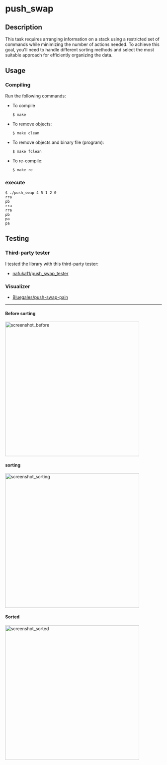 # push_swap

## Description
This task requires arranging information on a stack using a restricted set of commands while minimizing the number of actions needed. To achieve this goal, you'll need to handle different sorting methods and select the most suitable approach for efficiently organizing the data.

## Usage
### Compiling
Run the following commands:
- To compile
  ```shell
  $ make
  ```
- To remove objects:
  ```shell
  $ make clean
  ```
- To remove objects and binary file (program):
  ```shell
  $ make fclean
  ```
- To re-compile:
  ```shell
  $ make re
  ```


### execute
  ```shell
  $ ./push_swap 4 5 1 2 0
  rra
  pb
  rra
  rra
  pb
  pa
  pa
  ```

## Testing
### Third-party tester
I tested the library with this third-party tester:

- [nafuka11/push_swap_tester](https://github.com/nafuka11/push_swap_tester)

### Visualizer
- [Bluegales/push-swap-pain](https://github.com/Bluegales/push-swap-pain)

 ___


#### Before sorting
<img width="431" alt="screenshot_before" src="https://github.com/Justhiro55/push_swap/assets/77094170/9b32fa11-0e5f-49a0-bf72-47254b7e22d3">

#### sorting
<img width="431" alt="screenshot_sorting" src="https://github.com/Justhiro55/push_swap/assets/77094170/ffb63107-7d37-4c04-b35f-7bf9f75035c2">

#### Sorted
<img width="431" alt="screenshot_sorted" src="https://github.com/Justhiro55/push_swap/assets/77094170/ade83aed-9502-4956-aeda-4a5c256ad0e9">
